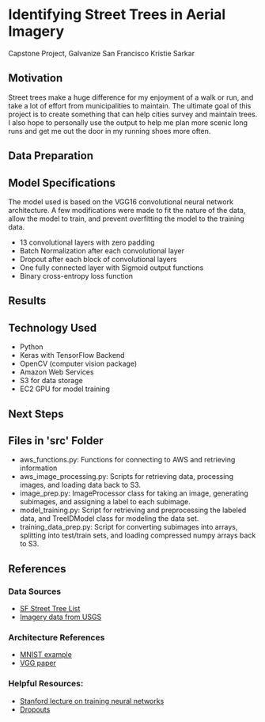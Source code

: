 # Identifying Street Trees in Aerial Imagery
Capstone Project, Galvanize San Francisco
Kristie Sarkar

## Motivation
Street trees make a huge difference for my enjoyment of a walk or run, and take a lot of effort from municipalities to maintain. The ultimate goal of this project is to create something that can help cities survey and maintain trees. I also hope to personally use the output to help me plan more scenic long runs and get me out the door in my running shoes more often.

## Data Preparation


## Model Specifications

The model used is based on the VGG16 convolutional neural network architecture. A few modifications were made to fit the nature of the data, allow the model to train, and prevent overfitting the model to the training data.

- 13 convolutional layers with zero padding
- Batch Normalization after each convolutional layer
- Dropout after each block of convolutional layers
- One fully connected layer with Sigmoid output functions
- Binary cross-entropy loss function

## Results

## Technology Used
- Python
- Keras with TensorFlow Backend
- OpenCV (computer vision package)
- Amazon Web Services
 - S3 for data storage
 - EC2 GPU for model training

## Next Steps

## Files in 'src' Folder

- aws_functions.py: Functions for connecting to AWS and retrieving information
- aws_image_processing.py: Scripts for retrieving data, processing images, and loading data back to S3.
- image_prep.py: ImageProcessor class for taking an image, generating subimages, and assigning a label to each subimage.
- model_training.py: Script for retrieving and preprocessing the labeled data, and TreeIDModel class for modeling the data set.
- training_data_prep.py: Script for converting subimages into arrays, splitting into test/train sets, and loading compressed numpy arrays back to S3.

## References

### Data Sources
- [SF Street Tree List](https://data.sfgov.org/City-Infrastructure/Street-Tree-List/tkzw-k3nq)
- [Imagery data from USGS](https://lta.cr.usgs.gov/high_res_ortho)

### Architecture References
- [MNIST example](https://github.com/keras-team/keras/blob/master/examples/mnist_cnn.py)
- [VGG paper](https://arxiv.org/pdf/1409.1556.pdf)

### Helpful Resources:
- [Stanford lecture on training neural networks](http://cs231n.stanford.edu/slides/2017/cs231n_2017_lecture6.pdf)
- [Dropouts](https://www.cs.toronto.edu/~hinton/absps/JMLRdropout.pdf)
